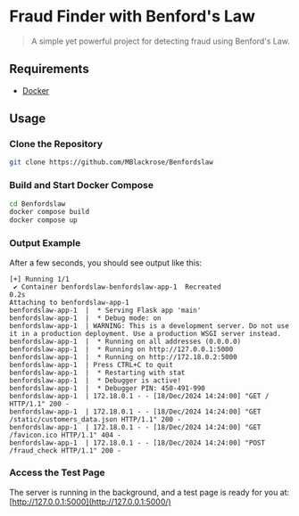 # Fraud Finder with Benford's Law

> A simple yet powerful project for detecting fraud using Benford's Law.

## Requirements

- [Docker](https://www.docker.com/products/docker-desktop/)

## Usage

### Clone the Repository
```sh
git clone https://github.com/MBlackrose/Benfordslaw
```


### Build and Start Docker Compose

```sh
cd Benfordslaw
docker compose build
docker compose up
```

### Output Example

After a few seconds, you should see output like this:

```plaintext
[+] Running 1/1
 ✔ Container benfordslaw-benfordslaw-app-1  Recreated                                                                                                        0.2s 
Attaching to benfordslaw-app-1
benfordslaw-app-1  |  * Serving Flask app 'main'
benfordslaw-app-1  |  * Debug mode: on
benfordslaw-app-1  | WARNING: This is a development server. Do not use it in a production deployment. Use a production WSGI server instead.
benfordslaw-app-1  |  * Running on all addresses (0.0.0.0)
benfordslaw-app-1  |  * Running on http://127.0.0.1:5000
benfordslaw-app-1  |  * Running on http://172.18.0.2:5000
benfordslaw-app-1  | Press CTRL+C to quit
benfordslaw-app-1  |  * Restarting with stat
benfordslaw-app-1  |  * Debugger is active!
benfordslaw-app-1  |  * Debugger PIN: 450-491-990
benfordslaw-app-1  | 172.18.0.1 - - [18/Dec/2024 14:24:00] "GET / HTTP/1.1" 200 -
benfordslaw-app-1  | 172.18.0.1 - - [18/Dec/2024 14:24:00] "GET /static/customers_data.json HTTP/1.1" 200 -
benfordslaw-app-1  | 172.18.0.1 - - [18/Dec/2024 14:24:00] "GET /favicon.ico HTTP/1.1" 404 -
benfordslaw-app-1  | 172.18.0.1 - - [18/Dec/2024 14:24:00] "POST /fraud_check HTTP/1.1" 200 -

```

### Access the Test Page

The server is running in the background, and a test page is ready for you at: [http://127.0.0.1:5000](http://127.0.0.1:5000/)


